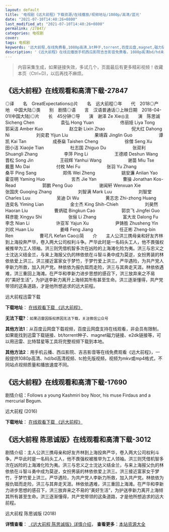 ```yaml
---
layout: default
title: '电视剧《远大前程》下载资源/在线播放/视频地址/1080p/高清/蓝光'
date: "2021-07-10T14:40:26+0800"
last_modified_at: "2021-07-10T14:40:26+0800"
permalink: /27847/
categories: 电视剧
cover:
tags: 电视剧
keywords: '远大前程,在线免费看,1080p高清,bt种子,torrent,百度云盘,magnet,磁力链,迅雷下载资源'
description: '《远大前程》在线云播放手机西瓜影院吉吉影音免费看，1080p高清bd/hd未删减完整版和tc抢先枪版，mkv/mp4格式，附带bt/torrent种子、magnet/磁力链、百度云盘、网盘资源迅雷下载链接'
---
```


>内容采集生成，如果链接失效，多试几个，页面最后有更多精彩视频！收藏本页（Ctrl+D)，以后再找不麻烦。


## 《远大前程》在线观看和高清下载-27847

◎译　　名　GreatExpectations◎片　　名　远大前程◎年　　代　2018◎产　　地　中国大陆◎类　　别　剧情◎语　　言　汉语普通话◎上映日期　2018-04-01(中国大陆)◎片　　长　45分钟◎导　　演　谢泽 Ze Xie◎主　　演　陈思诚 Sicheng Chen　　　　　　袁弘 Hong Yuan　　　　　　佟丽娅 Liya Tong　　　　　　郭采洁 Amber Kuo　　　　　　赵立新 Lixin Zhao　　　　　　倪大红 Dahong Ni　　　　　　刘奕君 Yijun Liu　　　　　　果靖霖 Jinglin Guo　　　　　　谭凯 Kai Tan　　　　　　成泰燊 Taishen Cheng　　　　　　徐僧 Seng Xu　　　　　　田小洁 Xiaojie Tian　　　　　　杜志国 Zhiguo Du　　　　　　张双利 Shuangli Zhang　　　　　　李萍 Ping Li　　　　　　王德顺 Deshun Wang　　　　　　晋松 Song Jin　　　　　　王砚辉 Yanhui Wang　　　　　　谢苗 Miu Tse　　　　　　戴墨 Mo Dai　　　　　　付枚 Mei Fu　　　　　　张羽 Yu Zhang　　　　　　桑平 Ping Sang　　　　　　郑伟 Wei Zheng　　　　　　姚安濂 Anlian Yao　　　　　　霍亚明 Yaming Huo　　　　　　言杰 Jie Yan　　　　　　曹操 Jonathan Kos-Read　　　　　　郭鹏 Peng Guo　　　　　　谢闻轩 Wenxuan Xie　　　　　　张国庆 Guoqing Zhang　　　　　　刘智满 Mark Luu　　　　　　刘智堂 Charles Luu　　　　　　吴迪 Di Wu　　　　　　黄志忠 Zhi-zhong Huang　　　　　　连奕名 Yiming Lian　　　　　　金士杰 King Shih-Chieh　　　　　　刘昊然 Haoran Liu　　　　　　曹炳琨 Bingkun Cao　　　　　　郭京飞 Jingfei Guo　　　　　　释彦能 Xingyu Shi　　　　　　张俪 Li Zhang　　　　　　富大龙 Dalong Fu　　　　　　李念 Nian Li　　　　　　许亚军 Yajun Xu　　　　　　尹铸胜 Zhusheng Yin　　　　　　刘欢 Huan Liu　　　　　　姜峰 Feng Jiang　　　　　　任正彬 Zheng-bin Ren　　　　　　曹可凡 Kefan Cao◎简　　介　　主人公洪三携母亲和好友齐林到上海投奔严华，卷入两大公司权利斗争。严华此时是一名码头工人，他不畏强权被推举为工人领袖。洪三则凭借机智多次在凶险的上海滩化险为夷。洪三与忠义之士沈达义结金兰，与来上海报父仇的林依依在斗智斗勇中成为莫逆，女扮男装的林依依爱上洪三。洪三接近富家女于梦竹，于梦竹爱上洪三。严华遇险，为共产党人李新力所救，加入共产党。林依依为报仇铤而走险，洪三与其奔走天涯。林依依遇难，洪三重回上海滩。在严华和李新力进步思想的感召下，洪三放弃来之不易的“美好生活”，为护送李新力离开上海倾其所有甚至生命。洪三逐渐懂得，共产党带领的这条道路，才是他所想追求的远大前程。


远大前程迅雷下载

**下载地址**： [在线观看下载 《远大前程》](https://www.993dy.com//vod-detail-id-29922.html) 


**无法下载?**：`如果迅雷因版权原因无法下载，关注微信公众号 `

**其他方法1**：从百度云网盘下载视频，百度云网盘支持在线观看，非会员有限制，如果能找到迅雷下载链接、bt/torrent种子、magnet磁力链接、e2dk链接等，可以用迅雷、比特彗星等工具将完整视频下载到本地。

**其他方法2**：用手机云播、西瓜影院、吉吉影音等在线免费观看《远大前程》，一般提供1080p高清、hd/bd高清视频、tc抢先版视频，视频为mkv或mp4格式，不同站点视频质量和播放速度不同。


## 《远大前程》在线观看和高清下载-17690

剧情介绍：Follows a young Kashmiri boy Noor, his muse Firdaus and a mercurial Begum.


远大前程 (2016)

**下载地址**： [在线观看下载 《远大前程》](https://www.btbtdy.me/btdy/dy3468.html) 


## 《远大前程 陈思诚版》在线观看和高清下载-3012

剧情介绍：主人公洪三携母亲和好友齐林到上海投奔严华，卷入两大公司权利斗争。严华此时是一名码头工人，他不畏强权被推举为工人领袖。洪三则凭借机智多次在凶险的上海滩化险为夷。洪三与忠义之士沈达义结金兰，与来上海报父仇的林依依在斗智斗勇中成为莫逆，女扮男装的林依依爱上洪三。洪三接近富家女于梦竹，于梦竹爱上洪三。严华遇险，为共产党人李新力所救，加入共产党。林依依为报仇铤而走险，洪三与其奔走天涯。林依依遇难，洪三重回上海滩。在严华和李新力进步思想的感召下，洪三放弃来之不易的“美好生活”，为护送李新力离开上海倾其所有甚至生命。洪三逐渐懂得，共产党带领的这条道路，才是他所想追求的远大前程。


远大前程 陈思诚版 (2018)

**详情查看**： [《远大前程 陈思诚版》详情介绍](/movie/3012/)， **查看更多**：[本站资源大全](/movie/t/all/)

